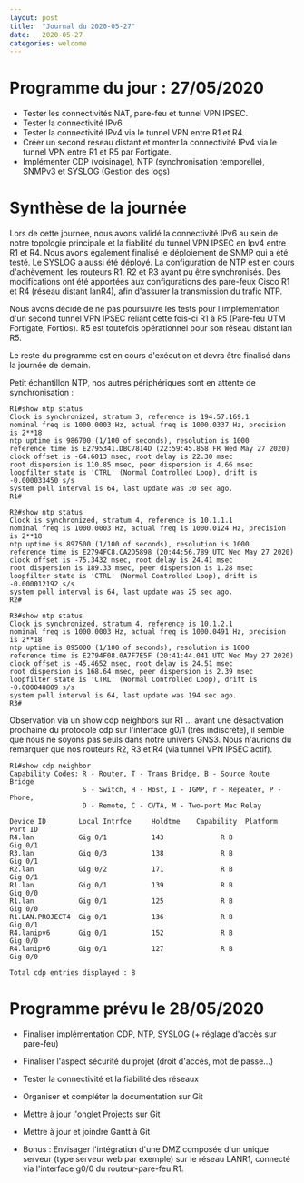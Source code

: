 ```yaml
---
layout: post
title:  "Journal du 2020-05-27"
date:   2020-05-27
categories: welcome
---
```


# Programme du jour : 27/05/2020

* Tester les connectivités NAT, pare-feu et tunnel VPN IPSEC.
* Tester la connectivité IPv6.
* Tester la connectivité IPv4 via le tunnel VPN entre R1 et R4.
* Créer un second réseau distant et monter la connectivité IPv4 via le tunnel VPN entre R1 et R5 par Fortigate.
* Implémenter CDP (voisinage), NTP (synchronisation temporelle), SNMPv3 et SYSLOG (Gestion des logs)

# Synthèse de la journée

Lors de cette journée, nous avons validé la connectivité IPv6 au sein de notre topologie principale et la fiabilité du tunnel VPN IPSEC en Ipv4 entre R1 et R4. Nous avons également finalisé le déploiement de SNMP qui a été testé. Le SYSLOG a aussi été déployé. La configuration de NTP est en cours d'achèvement, les routeurs R1, R2 et R3 ayant pu être synchronisés.
Des modifications ont été apportées aux configurations des pare-feux Cisco R1 et R4 (réseau distant lanR4), afin d'assurer la transmission du trafic NTP.

Nous avons décidé de ne pas poursuivre les tests pour l'implémentation d'un second tunnel VPN IPSEC reliant cette fois-ci R1 à R5 (Pare-feu UTM Fortigate, Fortios). R5 est toutefois opérationnel pour son réseau distant lan R5.

Le reste du programme est en cours d'exécution et devra être finalisé dans la journée de demain. 

Petit échantillon NTP, nos autres périphériques sont en attente de synchronisation :


  ```
  R1#show ntp status
  Clock is synchronized, stratum 3, reference is 194.57.169.1
  nominal freq is 1000.0003 Hz, actual freq is 1000.0337 Hz, precision is 2**18
  ntp uptime is 986700 (1/100 of seconds), resolution is 1000
  reference time is E2795341.DBC7814D (22:59:45.858 FR Wed May 27 2020)
  clock offset is -64.6013 msec, root delay is 22.30 msec
  root dispersion is 110.85 msec, peer dispersion is 4.66 msec
  loopfilter state is 'CTRL' (Normal Controlled Loop), drift is -0.000033450 s/s
  system poll interval is 64, last update was 30 sec ago.
  R1#
  ```
  ```
  R2#show ntp status
  Clock is synchronized, stratum 4, reference is 10.1.1.1
  nominal freq is 1000.0003 Hz, actual freq is 1000.0124 Hz, precision is 2**18
  ntp uptime is 897500 (1/100 of seconds), resolution is 1000
  reference time is E2794FC8.CA2D5898 (20:44:56.789 UTC Wed May 27 2020)
  clock offset is -75.3432 msec, root delay is 24.41 msec
  root dispersion is 189.33 msec, peer dispersion is 1.28 msec
  loopfilter state is 'CTRL' (Normal Controlled Loop), drift is -0.000012192 s/s
  system poll interval is 64, last update was 25 sec ago.
  R2#
  ```
  ```
  R3#show ntp status
  Clock is synchronized, stratum 4, reference is 10.1.2.1
  nominal freq is 1000.0003 Hz, actual freq is 1000.0491 Hz, precision is 2**18
  ntp uptime is 895000 (1/100 of seconds), resolution is 1000
  reference time is E2794F08.0A7F7E5F (20:41:44.041 UTC Wed May 27 2020)
  clock offset is -45.4652 msec, root delay is 24.51 msec
  root dispersion is 168.64 msec, peer dispersion is 2.39 msec
  loopfilter state is 'CTRL' (Normal Controlled Loop), drift is -0.000048809 s/s
  system poll interval is 64, last update was 194 sec ago.
  R3#
  ```
Observation via un show cdp neighbors sur R1 ... avant une désactivation prochaine du protocole cdp sur l'interface g0/1 (très indiscrète), il semble que nous ne soyons pas seuls dans notre univers GNS3. Nous n'aurions du remarquer que nos routeurs R2, R3 et R4 (via tunnel VPN IPSEC actif).

```
R1#show cdp neighbor
Capability Codes: R - Router, T - Trans Bridge, B - Source Route Bridge
                  S - Switch, H - Host, I - IGMP, r - Repeater, P - Phone,
                  D - Remote, C - CVTA, M - Two-port Mac Relay

Device ID        Local Intrfce     Holdtme    Capability  Platform  Port ID
R4.lan           Gig 0/1           143              R B             Gig 0/1
R3.lan           Gig 0/3           138              R B             Gig 0/1
R2.lan           Gig 0/2           171              R B             Gig 0/1
R1.lan           Gig 0/1           139              R B             Gig 0/0
R1.lan           Gig 0/1           125              R B             Gig 0/0
R1.LAN.PROJECT4  Gig 0/1           136              R B             Gig 0/1
R4.lanipv6       Gig 0/1           152              R B             Gig 0/0
R4.lanipv6       Gig 0/1           127              R B             Gig 0/0

Total cdp entries displayed : 8

```


# Programme prévu le 28/05/2020

* Finaliser implémentation CDP, NTP, SYSLOG (+ réglage d'accès sur pare-feu)
* Finaliser l'aspect sécurité du projet (droit d'accès, mot de passe...)
* Tester la connectivité et la fiabilité des réseaux
* Organiser et compléter la documentation sur Git
* Mettre à jour l'onglet Projects sur Git
* Mettre à jour et joindre Gantt à Git


* Bonus : Envisager l'intégration d'une DMZ composée d'un unique serveur (type serveur web par exemple) sur le réseau LANR1, connecté via l'interface g0/0 du routeur-pare-feu R1.


